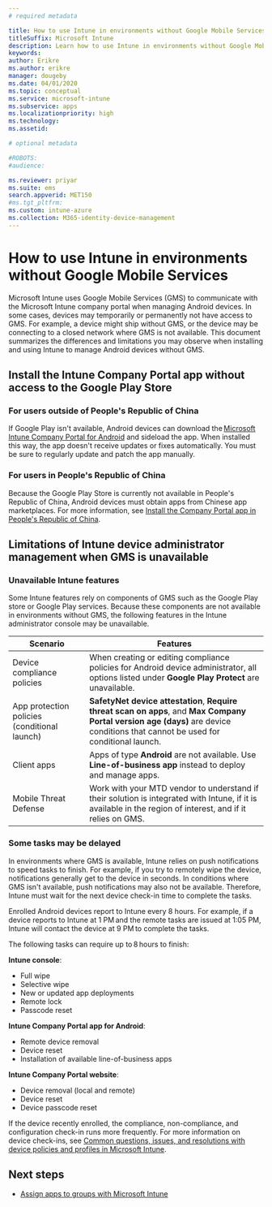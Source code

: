 ```yaml
---
# required metadata

title: How to use Intune in environments without Google Mobile Services
titleSuffix: Microsoft Intune
description: Learn how to use Intune in environments without Google Mobile Services.
keywords:
author: Erikre
ms.author: erikre
manager: dougeby
ms.date: 04/01/2020
ms.topic: conceptual
ms.service: microsoft-intune
ms.subservice: apps
ms.localizationpriority: high
ms.technology:
ms.assetid: 

# optional metadata

#ROBOTS:
#audience:

ms.reviewer: priyar
ms.suite: ems
search.appverid: MET150
#ms.tgt_pltfrm:
ms.custom: intune-azure
ms.collection: M365-identity-device-management
---
```


# How to use Intune in environments without Google Mobile Services

Microsoft Intune uses Google Mobile Services (GMS) to communicate with the Microsoft Intune company portal when managing Android devices. In some cases, devices may temporarily or permanently not have access to GMS. For example, a device might ship without GMS, or the device may be connecting to a closed network where GMS is not available. This document summarizes the differences and limitations you may observe when installing and using Intune to manage Android devices without GMS.

## Install the Intune Company Portal app without access to the Google Play Store 

### For users outside of People's Republic of China

If Google Play isn't available, Android devices can download the [Microsoft Intune Company Portal for Android](https://www.microsoft.com/en-us/download/details.aspx?id=49140) and sideload the app. When installed this way, the app doesn't receive updates or fixes automatically. You must be sure to regularly update and patch the app manually. 

### For users in People's Republic of China

Because the Google Play Store is currently not available in People's Republic of China, Android devices must obtain apps from Chinese app marketplaces. For more information, see [Install the Company Portal app in People's Republic of China](../user-help/install-company-portal-android-china.md).

## Limitations of Intune device administrator management when GMS is unavailable 

### Unavailable Intune features

Some Intune features rely on components of GMS such as the Google Play store or Google Play services. Because these components are not available in environments without GMS, the following features in the Intune administrator console may be unavailable.  

| Scenario  | Features  |
|-----------------------------------------------|--------------------------------------------------------------------------------------------------------------------------------------------------------------|
| Device compliance policies  | When creating or editing compliance policies for Android device administrator, all options listed under **Google Play Protect** are unavailable.  |
| App protection policies (conditional launch)  | **SafetyNet device attestation**, **Require threat scan on apps**, and **Max Company Portal version age (days)** are device conditions that cannot be used for conditional launch.  |
| Client apps  | Apps of type **Android** are not available. Use **Line-of-business app** instead to deploy and manage apps.  |
| Mobile Threat Defense  | Work with your MTD vendor to understand if their solution is integrated with Intune, if it is available in the region of interest, and if it relies on GMS.  |

### Some tasks may be delayed 

In environments where GMS is available, Intune relies on push notifications to speed tasks to finish. For example, if you try to remotely wipe the device, notifications generally get to the device in seconds. In conditions where GMS isn't available, push notifications may also not be available. Therefore, Intune must wait for the next device check-in time to complete the tasks.  

Enrolled Android devices report to Intune every 8 hours. For example, if a device reports to Intune at 1 PM and the remote tasks are issued at 1:05 PM, Intune will contact the device at 9 PM to complete the tasks. 

The following tasks can require up to 8 hours to finish: 

**Intune console**:
- Full wipe
- Selective wipe
- New or updated app deployments
- Remote lock
- Passcode reset

**Intune Company Portal app for Android**:
- Remote device removal
- Device reset
- Installation of available line-of-business apps

**Intune Company Portal website**:
- Device removal (local and remote)
- Device reset
- Device passcode reset

If the device recently enrolled, the compliance, non-compliance, and configuration check-in runs more frequently. For more information on device check-ins, see [Common questions, issues, and resolutions with device policies and profiles in Microsoft Intune](../configuration/device-profile-troubleshoot.md). 

## Next steps

- [Assign apps to groups with Microsoft Intune](../apps/apps-deploy.md)
